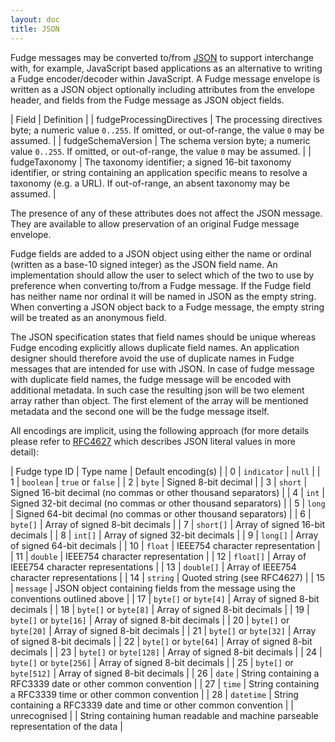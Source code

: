 ```yaml
---
layout: doc
title: JSON
---
```


Fudge messages may be converted to/from [JSON](http://www.json.org/) to support interchange with, for example,
JavaScript based applications as an alternative to writing a Fudge encoder/decoder within JavaScript. 
A Fudge message envelope is written as a JSON object optionally including attributes from the envelope header, 
and fields from the Fudge message as JSON object fields.

| Field | Definition |
| fudgeProcessingDirectives | The processing directives byte; a numeric value `0..255`. If omitted, or out-of-range, the value `0` may be assumed. |
| fudgeSchemaVersion | The schema version byte; a numeric value `0..255`. If omitted, or out-of-range, the value `0` may be assumed. |
| fudgeTaxonomy | The taxonomy identifier; a signed 16-bit taxonomy identifier, or string containing an application specific means to resolve a taxonomy (e.g. a URL). If out-of-range, an absent taxonomy may be assumed. |

The presence of any of these attributes does not affect the JSON message. 
They are available to allow preservation of an original Fudge message envelope.

Fudge fields are added to a JSON object using either the name or ordinal (written as a base-10 signed integer) 
as the JSON field name. An implementation should allow the user to select which of the two to use 
by preference when converting to/from a Fudge message. If the Fudge field has neither name nor ordinal 
it will be named in JSON as the empty string. When converting a JSON object back to a Fudge message, 
the empty string will be treated as an anonymous field.

The JSON specification states that field names should be unique whereas Fudge encoding explicitly allows 
duplicate field names. An application designer should therefore avoid the use of duplicate names in 
Fudge messages that are intended for use with JSON.
In case of fudge message with duplicate field names, the fudge message will be encoded with additional metadata. 
In such case the resulting json will be two element array rather than object. 
The first element of the array will be mentioned metadata and the second one will be the fudge message itself.

All encodings are implicit, using the following approach (for more details please refer 
to [RFC4627](http://www.ietf.org/rfc/rfc4627.txt?number=4627) which describes JSON literal values in more detail):

| Fudge type ID | Type name | Default encoding(s) |
| 0 | `indicator` | `null` |
| 1 | `boolean` | `true` or `false` |
| 2 | `byte` | Signed 8-bit decimal |
| 3 | `short` | Signed 16-bit decimal (no commas or other thousand separators) |
| 4 | `int` | Signed 32-bit decimal (no commas or other thousand separators) |
| 5 | `long` | Signed 64-bit decimal (no commas or other thousand separators) |
| 6 | `byte[]` | Array of signed 8-bit decimals |
| 7 | `short[]` | Array of signed 16-bit decimals |
| 8 | `int[]` | Array of signed 32-bit decimals |
| 9 | `long[]` | Array of signed 64-bit decimals |
| 10 | `float` | IEEE754 character representation |
| 11 | `double` | IEEE754 character representation |
| 12 | `float[]` | Array of IEEE754 character representations |
| 13 | `double[]` | Array of IEEE754 character representations |
| 14 | `string` | Quoted string (see RFC4627) |
| 15 | `message` | JSON object containing fields from the message using the conventions outlined above |
| 17 | `byte[]` or `byte[4]` | Array of signed 8-bit decimals |
| 18 | `byte[]` or `byte[8]` | Array of signed 8-bit decimals |
| 19 | `byte[]` or `byte[16]` | Array of signed 8-bit decimals |
| 20 | `byte[]` or `byte[20]` | Array of signed 8-bit decimals |
| 21 | `byte[]` or `byte[32]` | Array of signed 8-bit decimals |
| 22 | `byte[]` or `byte[64]` | Array of signed 8-bit decimals |
| 23 | `byte[]` or `byte[128]` | Array of signed 8-bit decimals |
| 24 | `byte[]` or `byte[256]` | Array of signed 8-bit decimals |
| 25 | `byte[]` or `byte[512]` | Array of signed 8-bit decimals |
| 26 | `date` | String containing a RFC3339 date or other common convention |
| 27 | `time` | String containing a RFC3339 time or other common convention |
| 28 | `datetime` | String containing a RFC3339 date and time or other common convention |
| unrecognised | | String containing human readable and machine parseable representation of the data |
